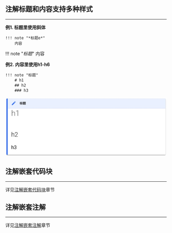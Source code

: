 ## **注解标题和内容支持多种样式**

---

**例1. 标题里使用斜体**

```text
!!! note "*标题e*"
    内容
```

!!! note "*标题*"
    内容

**例2. 内容里使用h1-h6**

```text
!!! note "标题"
    # h1
    ## h2
    ### h3
```

![](./../img/note_content_h1.png)

## **注解嵌套代码块**

---

详见[注解嵌套代码块](/syntax/nest_note_code/)章节

## **注解嵌套注解**

---

详见[注解嵌套注解](/syntax/nest_note_note/)章节

